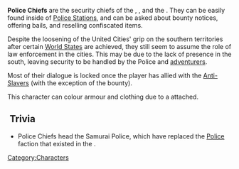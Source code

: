 **Police Chiefs** are the security chiefs of the [](03%20-%20Projects%20&%20Wikis/Kenshi/Kenshi%20Wiki/Kenshi%20Wiki%20Template/United_Cities.md), [](03%20-%20Projects%20&%20Wikis/Kenshi/Kenshi%20Wiki/Kenshi%20Wiki%20Template/Empire_Peasants.md), and the [](03%20-%20Projects%20&%20Wikis/Kenshi/Kenshi%20Wiki/Kenshi%20Wiki%20Template/Free_Traders.md). They can be easily found inside of
[Police Stations](Police_Station.md "wikilink"), and can be asked about
bounty notices, offering bails, and reselling confiscated items.

Despite the loosening of the United Cities' grip on the southern
territories after certain [World States](World_States.md "wikilink") are
achieved, they still seem to assume the role of law enforcement in the
cities. This may be due to the lack of [](03%20-%20Projects%20&%20Wikis/Kenshi/Kenshi%20Wiki/Kenshi%20Wiki%20Template/Rebel_Swordsmen.md) presence in the south, leaving
security to be handled by the Police and
[adventurers](Tech_Hunter_Gate_Guard.md "wikilink").

Most of their dialogue is locked once the player has allied with the
[Anti-Slavers](03%20-%20Projects%20&%20Wikis/Kenshi/Kenshi%20Wiki/Kenshi%20Wiki%20Template/Anti-Slavers.md "wikilink") (with the exception of the [](King_Gurgler.md) bounty).

This character can colour armour and clothing due to a [](Colour_Scheme.md) attached.

##  Trivia

- Police Chiefs head the Samurai Police, which have replaced the
  [Police](Police_(Alpha).md "wikilink") faction that existed in the [](Old_World.md).

[Category:Characters](Category:Characters "wikilink")